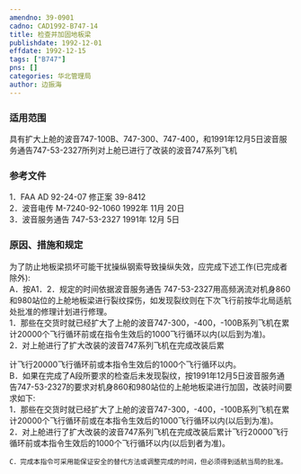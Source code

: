 ```yaml
---
amendno: 39-0901  
cadno: CAD1992-B747-14  
title: 检查并加固地板梁  
publishdate: 1992-12-01  
effdate: 1992-12-15  
tags: ["B747"]  
pns: []  
categories: 华北管理局  
author: 边振海  
---
```

  
### 适用范围  
具有扩大上舱的波音747-100B、747-300、747-400，和1991年12月5日波音服务通告747-53-2327所列对上舱已进行了改装的波音747系列飞机  
  
<!--more-->  
### 参考文件  
1．FAA AD 92-24-07 修正案 39-8412  
2．波音电传 M-7240-92-1060 1992年 11月 20日  
 3．波音服务通告 747-53-2327 1991年 12月 5日  
  
### 原因、措施和规定  
为了防止地板梁损坏可能干扰操纵钢索导致操纵失效，应完成下述工作(已完成者除外):  
    A．按A1．2．规定的时间依据波音服务通告  747-53-2327用高频涡流对机身860和980站位的上舱地板梁进行裂纹探伤，如发现裂纹则在下次飞行前按华北局适航处批准的修理计划进行修理。  
1．那些在交货时就已经扩大了上舱的波音747-300，-400，-100B系列飞机在累计20000个飞行循环前或在指令生效后的1000飞行循环以内(以后到为准)。  
      2．对上舱进行了扩大改装的波音747系列飞机在完成改装后累  
  
计飞行20000飞行循环前或本指令生效后的1000个飞行循环以内。  
    B．如果在完成了A段所要求的检查后未发现裂纹，按1991年12月5日波音服务通告747-53-2327的要求对机身860和980站位的上舱地板梁进行加固，改装时间要求如下:  
1．那些在交货时就已经扩大了上舱的波音747-300，-400，-100B系列飞机在累计20000个飞行循环前或在本指令生效后的1000飞行循环以内(以后到为准)。  
      2．对上舱进行了扩大改装的波音747系列飞机在完成改装后累计飞行20000飞行循环前或本指令生效后的1000个飞行循环以内(以后到者为准)。  
  
    C．完成本指令可采用能保证安全的替代方法或调整完成的时间，但必须得到适航当局的批准。  
